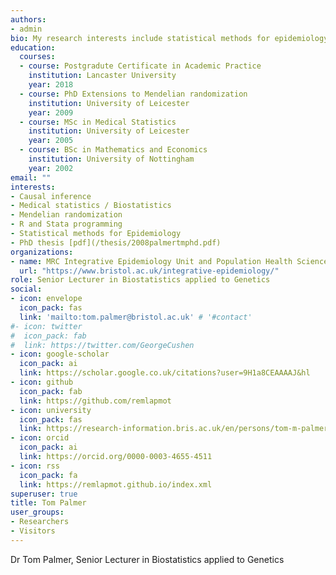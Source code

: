 ```yaml
---
authors:
- admin
bio: My research interests include statistical methods for epidemiology.
education:
  courses:
  - course: Postgradute Certificate in Academic Practice
    institution: Lancaster University
    year: 2018
  - course: PhD Extensions to Mendelian randomization
    institution: University of Leicester
    year: 2009
  - course: MSc in Medical Statistics
    institution: University of Leicester
    year: 2005
  - course: BSc in Mathematics and Economics
    institution: University of Nottingham
    year: 2002
email: ""
interests:
- Causal inference
- Medical statistics / Biostatistics
- Mendelian randomization
- R and Stata programming
- Statistical methods for Epidemiology
- PhD thesis [pdf](/thesis/2008palmertmphd.pdf)
organizations:
- name: MRC Integrative Epidemiology Unit and Population Health Sciences, Bristol Medical School, University of Bristol, Bristol, UK.
  url: "https://www.bristol.ac.uk/integrative-epidemiology/"
role: Senior Lecturer in Biostatistics applied to Genetics
social:
- icon: envelope
  icon_pack: fas
  link: 'mailto:tom.palmer@bristol.ac.uk' # '#contact'
#- icon: twitter
#  icon_pack: fab
#  link: https://twitter.com/GeorgeCushen
- icon: google-scholar
  icon_pack: ai
  link: https://scholar.google.co.uk/citations?user=9H1a8CEAAAAJ&hl
- icon: github
  icon_pack: fab
  link: https://github.com/remlapmot
- icon: university
  icon_pack: fas
  link: https://research-information.bris.ac.uk/en/persons/tom-m-palmer(bd750b43-03d6-4e2e-af74-c24eb2bf5c5a).html
- icon: orcid
  icon_pack: ai
  link: https://orcid.org/0000-0003-4655-4511
- icon: rss
  icon_pack: fa
  link: https://remlapmot.github.io/index.xml
superuser: true
title: Tom Palmer
user_groups:
- Researchers
- Visitors
---
```


Dr Tom Palmer, Senior Lecturer in Biostatistics applied to Genetics
